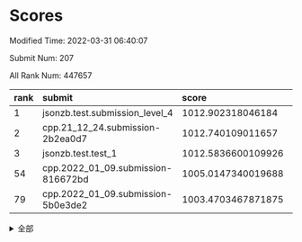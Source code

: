 # Scores

Modified Time: 2022-03-31 06:40:07

Submit Num: 207

All Rank Num: 447657

| rank |               submit               |       score        |       sigma        | pk_num |
| :--- | :--------------------------------- | :----------------- | :----------------- | :----- |
| 1    | jsonzb.test.submission_level_4     | 1012.902318046184  | 0.815344759532442  | 8654   |
| 2    | cpp.21_12_24.submission-2b2ea0d7   | 1012.740109011657  | 0.8016948874072446 | 8649   |
| 3    | jsonzb.test.test_1                 | 1012.5836600109926 | 0.7915162185288529 | 8652   |
| 54   | cpp.2022_01_09.submission-816672bd | 1005.0147340019688 | 0.7132904099142007 | 8649   |
| 79   | cpp.2022_01_09.submission-5b0e3de2 | 1003.4703467871875 | 0.7192128621606911 | 8651   |


<details>
<summary>全部</summary>

| rank |                 submit                 |       score        |       sigma        | pk_num |
| :--- | :------------------------------------- | :----------------- | :----------------- | :----- |
| 1    | jsonzb.test.submission_level_4         | 1012.902318046184  | 0.815344759532442  | 8654   |
| 2    | cpp.21_12_24.submission-2b2ea0d7       | 1012.740109011657  | 0.8016948874072446 | 8649   |
| 3    | jsonzb.test.test_1                     | 1012.5836600109926 | 0.7915162185288529 | 8652   |
| 4    | gobigger.level_3.submission_level_3_4  | 1011.5229563585925 | 0.7702889002175752 | 8647   |
| 5    | gobigger.level_3.submission_level_3_39 | 1011.4953710587876 | 0.7934690355742349 | 8651   |
| 6    | gobigger.level_3.submission_level_3_21 | 1011.2388402325707 | 0.7572881542549693 | 8647   |
| 7    | gobigger.level_3.submission_level_3_12 | 1011.1690201639426 | 0.7581578547849221 | 8647   |
| 8    | gobigger.level_3.submission_level_3_17 | 1011.0921208067307 | 0.7669949067032393 | 8649   |
| 9    | gobigger.level_3.submission_level_3_3  | 1011.0428088532458 | 0.7791254749685067 | 8654   |
| 10   | gobigger.level_3.submission_level_3_15 | 1011.0003690299945 | 0.764378209666985  | 8648   |
| 11   | gobigger.level_3.submission_level_3_23 | 1010.9465803926865 | 0.7626524554370674 | 8654   |
| 12   | gobigger.level_3.submission_level_3_19 | 1010.8988657335336 | 0.7677774814300641 | 8654   |
| 13   | gobigger.level_3.submission_level_3_0  | 1010.775456144335  | 0.7715687071149826 | 8658   |
| 14   | gobigger.level_3.submission_level_3_11 | 1010.6996288192253 | 0.7871959925005697 | 8651   |
| 15   | gobigger.level_3.submission_level_3_33 | 1010.6846519922286 | 0.7556857405591995 | 8643   |
| 16   | gobigger.level_3.submission_level_3_29 | 1010.6145444392675 | 0.747024787665706  | 8652   |
| 17   | gobigger.level_3.submission_level_3_5  | 1010.563262861779  | 0.7622304193289042 | 8649   |
| 18   | gobigger.level_3.submission_level_3_30 | 1010.5336360820612 | 0.7555333476678203 | 8649   |
| 19   | gobigger.level_3.submission_level_3_37 | 1010.5300935891083 | 0.7584116608864823 | 8651   |
| 20   | gobigger.level_3.submission_level_3_49 | 1010.4478337575163 | 0.7697509554313218 | 8653   |
| 21   | gobigger.level_3.submission_level_3_40 | 1010.4234321715422 | 0.7694022428792554 | 8647   |
| 22   | gobigger.level_3.submission_level_3_41 | 1010.2986410583144 | 0.752348872829481  | 8649   |
| 23   | gobigger.level_3.submission_level_3_43 | 1010.2761873061683 | 0.7802788285955643 | 8651   |
| 24   | gobigger.level_3.submission_level_3_27 | 1010.1537743659294 | 0.7549567722089932 | 8651   |
| 25   | gobigger.level_3.submission_level_3_47 | 1010.0742785528115 | 0.7680770028966167 | 8651   |
| 26   | gobigger.level_3.submission_level_3_18 | 1010.0321462188798 | 0.764396500941787  | 8650   |
| 27   | gobigger.level_3.submission_level_3_35 | 1009.939535034946  | 0.7422056184852839 | 8645   |
| 28   | gobigger.level_3.submission_level_3_9  | 1009.923172308708  | 0.7794185306349092 | 8650   |
| 29   | gobigger.level_3.submission_level_3_22 | 1009.9049786381042 | 0.7553590587716592 | 8647   |
| 30   | gobigger.level_3.submission_level_3_26 | 1009.8428020443062 | 0.7460185988024415 | 8653   |
| 31   | gobigger.level_3.submission_level_3_31 | 1009.8280406884345 | 0.7797922298608949 | 8650   |
| 32   | gobigger.level_3.submission_level_3_25 | 1009.8236779731653 | 0.7559113238343527 | 8646   |
| 33   | gobigger.level_3.submission_level_3_38 | 1009.7274455425096 | 0.7460421553227228 | 8646   |
| 34   | gobigger.level_3.submission_level_3_20 | 1009.6407107776773 | 0.7445883602655389 | 8654   |
| 35   | gobigger.level_3.submission_level_3_7  | 1009.6318026662258 | 0.7598692396356245 | 8648   |
| 36   | gobigger.level_3.submission_level_3_32 | 1009.5650489968766 | 0.7374668908129175 | 8655   |
| 37   | gobigger.level_3.submission_level_3_48 | 1009.5556176697944 | 0.7506889260241842 | 8649   |
| 38   | gobigger.level_3.submission_level_3_46 | 1009.5368848088647 | 0.7697681874816883 | 8652   |
| 39   | gobigger.level_3.submission_level_3_2  | 1009.530203410657  | 0.7418698292933739 | 8648   |
| 40   | gobigger.level_3.submission_level_3_42 | 1009.3701185400596 | 0.7555526632386267 | 8648   |
| 41   | gobigger.level_3.submission_level_3_6  | 1009.3282525914867 | 0.7568161574584642 | 8649   |
| 42   | gobigger.level_3.submission_level_3_36 | 1009.2848835624122 | 0.7458678215623682 | 8649   |
| 43   | gobigger.level_3.submission_level_3_10 | 1009.2383255492495 | 0.7443089225533347 | 8649   |
| 44   | gobigger.level_3.submission_level_3_28 | 1009.1923857603997 | 0.7544143224515274 | 8650   |
| 45   | gobigger.level_3.submission_level_3_45 | 1009.0528321307957 | 0.776356300465644  | 8653   |
| 46   | gobigger.level_3.submission_level_3_24 | 1009.0196990953647 | 0.7395293869620947 | 8650   |
| 47   | gobigger.level_3.submission_level_3_44 | 1008.8971356618938 | 0.7548989231190845 | 8651   |
| 48   | gobigger.level_3.submission_level_3_14 | 1008.8692285642504 | 0.7588095261694539 | 8652   |
| 49   | gobigger.level_3.submission_level_3_34 | 1008.8534456508725 | 0.7417251163521957 | 8651   |
| 50   | gobigger.level_3.submission_level_3_13 | 1008.8441693902814 | 0.7635775688961877 | 8649   |
| 51   | gobigger.level_3.submission_level_3_16 | 1008.8356839854074 | 0.7398887343868091 | 8647   |
| 52   | gobigger.level_3.submission_level_3_1  | 1008.5368545133313 | 0.7678911386434076 | 8648   |
| 53   | gobigger.level_3.submission_level_3_8  | 1008.3991815538163 | 0.7407427405511923 | 8646   |
| 54   | cpp.2022_01_09.submission-816672bd     | 1005.0147340019688 | 0.7132904099142007 | 8649   |
| 55   | gobigger.level_1.submission_level_1_27 | 1004.8457244476366 | 0.7300443408093329 | 8649   |
| 56   | gobigger.level_1.submission_level_1_36 | 1004.3842289425635 | 0.714907196909689  | 8656   |
| 57   | gobigger.level_1.submission_level_1_0  | 1004.2534305419564 | 0.7082366599747075 | 8652   |
| 58   | gobigger.level_1.submission_level_1_30 | 1004.1864555534477 | 0.723654881732843  | 8650   |
| 59   | gobigger.level_1.submission_level_1_31 | 1004.1818643758896 | 0.723367141676698  | 8654   |
| 60   | gobigger.level_1.submission_level_1_39 | 1004.143462877642  | 0.725616019020905  | 8650   |
| 61   | gobigger.level_1.submission_level_1_14 | 1004.0409806065483 | 0.7132811579183618 | 8654   |
| 62   | gobigger.level_1.submission_level_1_43 | 1003.9190012987257 | 0.7148915649596657 | 8652   |
| 63   | gobigger.level_1.submission_level_1_7  | 1003.9171604650747 | 0.7126440116507538 | 8650   |
| 64   | gobigger.level_1.submission_level_1_10 | 1003.8685406703158 | 0.72261780855028   | 8652   |
| 65   | gobigger.level_1.submission_level_1_8  | 1003.8609807997176 | 0.7182134336790592 | 8651   |
| 66   | gobigger.level_1.submission_level_1_33 | 1003.7606544437605 | 0.7215648308226696 | 8649   |
| 67   | gobigger.level_1.submission_level_1_19 | 1003.758849741986  | 0.7103602920222077 | 8650   |
| 68   | gobigger.level_1.submission_level_1_47 | 1003.7344369387238 | 0.7309245301103955 | 8650   |
| 69   | gobigger.level_1.submission_level_1_17 | 1003.728150577511  | 0.7215458717428024 | 8649   |
| 70   | gobigger.level_1.submission_level_1_24 | 1003.7226939790187 | 0.7191667132784636 | 8654   |
| 71   | gobigger.level_1.submission_level_1_13 | 1003.701105946731  | 0.7079398860804428 | 8651   |
| 72   | gobigger.level_1.submission_level_1_20 | 1003.6997225489761 | 0.7090240045877751 | 8650   |
| 73   | gobigger.level_1.submission_level_1_11 | 1003.6141781095544 | 0.7081650728898065 | 8644   |
| 74   | gobigger.level_1.submission_level_1_41 | 1003.6135452014241 | 0.7235983996768139 | 8654   |
| 75   | gobigger.level_1.submission_level_1_15 | 1003.6024591489398 | 0.7250869819401299 | 8648   |
| 76   | gobigger.level_1.submission_level_1_5  | 1003.5297402117843 | 0.7269813977071142 | 8650   |
| 77   | gobigger.level_1.submission_level_1_4  | 1003.4917778672495 | 0.7145899472863405 | 8650   |
| 78   | gobigger.level_1.submission_level_1_42 | 1003.474057774685  | 0.7211316022308218 | 8648   |
| 79   | cpp.2022_01_09.submission-5b0e3de2     | 1003.4703467871875 | 0.7192128621606911 | 8651   |
| 80   | gobigger.level_1.submission_level_1_26 | 1003.3864925684379 | 0.7109232928523166 | 8651   |
| 81   | gobigger.level_1.submission_level_1_12 | 1003.3676724031778 | 0.7202261023361893 | 8652   |
| 82   | gobigger.level_1.submission_level_1_9  | 1003.3570092614995 | 0.7179014369135065 | 8651   |
| 83   | gobigger.level_1.submission_level_1_48 | 1003.3138878073281 | 0.7245136681588318 | 8644   |
| 84   | gobigger.level_1.submission_level_1_16 | 1003.2819903046529 | 0.7194757503972863 | 8650   |
| 85   | gobigger.level_1.submission_level_1_32 | 1003.243981936394  | 0.7131559357111985 | 8651   |
| 86   | gobigger.level_1.submission_level_1_44 | 1003.2348187907834 | 0.7204245208649005 | 8651   |
| 87   | gobigger.level_1.submission_level_1_23 | 1003.1468298536034 | 0.7313076001515881 | 8647   |
| 88   | gobigger.level_1.submission_level_1_49 | 1003.0993254443596 | 0.7132531819514484 | 8650   |
| 89   | gobigger.level_1.submission_level_1_34 | 1003.0941051393236 | 0.7115187324132004 | 8652   |
| 90   | gobigger.level_1.submission_level_1_29 | 1003.0634012926852 | 0.722333785723163  | 8649   |
| 91   | gobigger.level_1.submission_level_1_18 | 1003.0485820188526 | 0.708625814347937  | 8654   |
| 92   | gobigger.level_1.submission_level_1_22 | 1003.0424812198103 | 0.7169197363470396 | 8651   |
| 93   | gobigger.level_1.submission_level_1_1  | 1002.9840381873296 | 0.7146862335753772 | 8651   |
| 94   | gobigger.level_1.submission_level_1_28 | 1002.9350647270539 | 0.7188276377818462 | 8651   |
| 95   | gobigger.level_1.submission_level_1_37 | 1002.7974451733973 | 0.7114390359435558 | 8653   |
| 96   | gobigger.level_1.submission_level_1_38 | 1002.7287748696317 | 0.7072474791667573 | 8644   |
| 97   | gobigger.level_1.submission_level_1_40 | 1002.6096918626795 | 0.710463421779294  | 8652   |
| 98   | gobigger.level_1.submission_level_1_2  | 1002.599113628368  | 0.7093822786700661 | 8649   |
| 99   | gobigger.level_1.submission_level_1_25 | 1002.5710080941151 | 0.7059929695892366 | 8651   |
| 100  | gobigger.level_1.submission_level_1_46 | 1002.533807745059  | 0.716599265215394  | 8654   |
| 101  | gobigger.level_1.submission_level_1_6  | 1002.5017799564687 | 0.7156089532232079 | 8651   |
| 102  | gobigger.level_1.submission_level_1_35 | 1002.4811544181937 | 0.712702440367218  | 8654   |
| 103  | gobigger.level_1.submission_level_1_3  | 1002.4787498381525 | 0.7077848298891973 | 8648   |
| 104  | gobigger.level_1.submission_level_1_21 | 1002.308811877438  | 0.7084612378375221 | 8652   |
| 105  | gobigger.level_1.submission_level_1_45 | 1000.5509024614038 | 0.7137874527150644 | 8651   |
| 106  | gobigger.random.submission_random_3    | 997.836443816989   | 0.7016742313872671 | 8655   |
| 107  | gobigger.random.submission_random_1    | 997.4426138267247  | 0.7234805930739838 | 8644   |
| 108  | gobigger.random.submission_random_42   | 996.9212700665503  | 0.707658700013908  | 8654   |
| 109  | gobigger.random.submission_random_12   | 996.8937110671507  | 0.7066708298616705 | 8647   |
| 110  | gobigger.random.submission_random_2    | 996.8714814767862  | 0.7024670912753214 | 8652   |
| 111  | gobigger.random.submission_random_30   | 996.8567726336169  | 0.7113287554682562 | 8648   |
| 112  | gobigger.random.submission_random_18   | 996.7889220355039  | 0.7100987036124934 | 8654   |
| 113  | gobigger.random.submission_random_28   | 996.7392064538047  | 0.705638428870336  | 8648   |
| 114  | gobigger.random.submission_random_41   | 996.6379269760746  | 0.6931584198666939 | 8652   |
| 115  | gobigger.random.submission_random_22   | 996.6274028221196  | 0.7080828970434081 | 8651   |
| 116  | gobigger.random.submission_random_47   | 996.5839429815345  | 0.7084407468406716 | 8657   |
| 117  | gobigger.random.submission_random_48   | 996.5705599331125  | 0.7021679074928329 | 8653   |
| 118  | gobigger.random.submission_random_37   | 996.5406431763649  | 0.7087220586426911 | 8654   |
| 119  | gobigger.random.submission_random_15   | 996.5342476707187  | 0.7079137117279436 | 8652   |
| 120  | gobigger.random.submission_random_9    | 996.4914875232685  | 0.7027788573829377 | 8655   |
| 121  | gobigger.random.submission_random_34   | 996.4135162333877  | 0.7100445715467105 | 8647   |
| 122  | gobigger.random.submission_random_44   | 996.3780783935324  | 0.7231940959356449 | 8650   |
| 123  | gobigger.random.submission_random_29   | 996.3432869487106  | 0.695055795020936  | 8650   |
| 124  | gobigger.random.submission_random_49   | 996.3372283405937  | 0.7163587393738666 | 8647   |
| 125  | gobigger.random.submission_random_25   | 996.2701445187157  | 0.7134671597998589 | 8648   |
| 126  | gobigger.random.submission_random_40   | 996.2511344692693  | 0.7076565965056408 | 8646   |
| 127  | gobigger.random.submission_random_20   | 996.1725636293545  | 0.6975656135577344 | 8653   |
| 128  | gobigger.random.submission_random_23   | 996.1694720162709  | 0.7117839248396463 | 8651   |
| 129  | gobigger.random.submission_random_4    | 996.1388826219107  | 0.7091956781878513 | 8645   |
| 130  | gobigger.random.submission_random_32   | 996.0984570816483  | 0.7045887100485406 | 8650   |
| 131  | gobigger.random.submission_random_35   | 996.0824876815466  | 0.7034420971964144 | 8653   |
| 132  | gobigger.random.submission_random_6    | 996.0492727144328  | 0.7274682502894378 | 8654   |
| 133  | gobigger.random.submission_random_39   | 995.9479834634194  | 0.717476726566977  | 8650   |
| 134  | gobigger.random.submission_random_36   | 995.813596063542   | 0.7100534020877349 | 8649   |
| 135  | gobigger.random.submission_random_27   | 995.787138835989   | 0.7037830376165014 | 8652   |
| 136  | gobigger.random.submission_random_10   | 995.7674289115901  | 0.7182855334121351 | 8656   |
| 137  | gobigger.random.submission_random_13   | 995.7621581278951  | 0.7069336769589599 | 8648   |
| 138  | gobigger.random.submission_random_31   | 995.7182497797462  | 0.7083853625419545 | 8650   |
| 139  | gobigger.random.submission_random_38   | 995.7027376789458  | 0.7169163460151804 | 8649   |
| 140  | gobigger.random.submission_random_7    | 995.6703255515818  | 0.7183557407535838 | 8650   |
| 141  | gobigger.random.submission_random_5    | 995.6401064262856  | 0.7197407559503055 | 8650   |
| 142  | gobigger.random.submission_random_43   | 995.6355391496635  | 0.7253001173231076 | 8646   |
| 143  | gobigger.random.submission_random_24   | 995.5799405177288  | 0.7051852036052839 | 8648   |
| 144  | gobigger.random.submission_random_45   | 995.5783709518984  | 0.7150437559934583 | 8650   |
| 145  | gobigger.random.submission_random_14   | 995.5521172322822  | 0.7229602142172231 | 8649   |
| 146  | gobigger.random.submission_random_46   | 995.3200059123202  | 0.7121982694485183 | 8644   |
| 147  | gobigger.random.submission_random_8    | 995.3064739569746  | 0.7174614178472551 | 8649   |
| 148  | gobigger.random.submission_random_19   | 995.2650051536214  | 0.7046504037095539 | 8649   |
| 149  | gobigger.random.submission_random_17   | 995.1734773067934  | 0.7235480765108769 | 8651   |
| 150  | gobigger.random.submission_random_0    | 995.1256880219757  | 0.7176233506137517 | 8649   |
| 151  | gobigger.random.submission_random_21   | 995.093848703232   | 0.7019217713982213 | 8642   |
| 152  | gobigger.random.submission_random_16   | 995.034822954371   | 0.7090017504001429 | 8654   |
| 153  | gobigger.random.submission_random_26   | 995.0245255750044  | 0.7049439815446048 | 8652   |
| 154  | gobigger.random.submission_random_33   | 995.0078643353927  | 0.7216169341000764 | 8656   |
| 155  | gobigger.random.submission_random_11   | 994.9926938182143  | 0.7175907198591669 | 8652   |
| 156  | gobigger.level_2.submission_level_2_14 | 994.0278727473835  | 0.7260860166142059 | 8643   |
| 157  | gobigger.level_2.submission_level_2_33 | 993.6760084972029  | 0.73959716310009   | 8651   |
| 158  | gobigger.level_2.submission_level_2_18 | 993.6708815213409  | 0.7489425543243808 | 8649   |
| 159  | gobigger.level_2.submission_level_2_22 | 993.6221773621942  | 0.7406547287414582 | 8650   |
| 160  | gobigger.level_2.submission_level_2_1  | 993.4171533026608  | 0.726439399810566  | 8653   |
| 161  | gobigger.level_2.submission_level_2_39 | 993.4012964488431  | 0.7367295941503266 | 8655   |
| 162  | gobigger.level_2.submission_level_2_20 | 993.1671935687311  | 0.7421650682705359 | 8650   |
| 163  | gobigger.level_2.submission_level_2_44 | 993.093749749852   | 0.7369073506400939 | 8651   |
| 164  | gobigger.level_2.submission_level_2_16 | 993.0742466503341  | 0.7352843425312438 | 8649   |
| 165  | gobigger.level_2.submission_level_2_30 | 993.0689687950011  | 0.7328603030310056 | 8655   |
| 166  | gobigger.level_2.submission_level_2_4  | 992.8701311886811  | 0.7285358449699367 | 8646   |
| 167  | gobigger.level_2.submission_level_2_19 | 992.7332988401298  | 0.7513391156144511 | 8649   |
| 168  | gobigger.level_2.submission_level_2_24 | 992.6555059015675  | 0.7260464406435952 | 8654   |
| 169  | gobigger.level_2.submission_level_2_42 | 992.6285402000531  | 0.7437093329428038 | 8651   |
| 170  | gobigger.level_2.submission_level_2_47 | 992.554877850981   | 0.7355609538515194 | 8656   |
| 171  | gobigger.level_2.submission_level_2_40 | 992.5414912889794  | 0.7390325738110244 | 8652   |
| 172  | gobigger.level_2.submission_level_2_12 | 992.5381472868535  | 0.7550435453680854 | 8648   |
| 173  | gobigger.level_2.submission_level_2_29 | 992.4915225396592  | 0.7387376890535422 | 8652   |
| 174  | gobigger.level_2.submission_level_2_6  | 992.3986494183016  | 0.7378195820346315 | 8654   |
| 175  | gobigger.level_2.submission_level_2_17 | 992.3294530085641  | 0.7346302196301884 | 8650   |
| 176  | gobigger.level_2.submission_level_2_34 | 992.2094736469141  | 0.7385259560353123 | 8650   |
| 177  | gobigger.level_2.submission_level_2_8  | 992.1115865616256  | 0.7357528174248168 | 8653   |
| 178  | gobigger.level_2.submission_level_2_21 | 992.0481219259876  | 0.7457613903669672 | 8652   |
| 179  | gobigger.level_2.submission_level_2_28 | 991.97641909379    | 0.7384695532862894 | 8648   |
| 180  | gobigger.level_2.submission_level_2_15 | 991.947769852053   | 0.7401535159533282 | 8653   |
| 181  | gobigger.level_2.submission_level_2_32 | 991.8659278127062  | 0.7545509888133511 | 8647   |
| 182  | gobigger.level_2.submission_level_2_43 | 991.8434411989124  | 0.7571378825555048 | 8649   |
| 183  | gobigger.level_2.submission_level_2_11 | 991.7943783090487  | 0.7582914294995989 | 8649   |
| 184  | gobigger.level_2.submission_level_2_2  | 991.7465607283119  | 0.7601935027345171 | 8649   |
| 185  | gobigger.level_2.submission_level_2_49 | 991.7337432489192  | 0.7557236882439013 | 8651   |
| 186  | gobigger.level_2.submission_level_2_23 | 991.7030777649258  | 0.755484943282991  | 8645   |
| 187  | gobigger.level_2.submission_level_2_13 | 991.6571522594     | 0.7558030412027681 | 8651   |
| 188  | gobigger.level_2.submission_level_2_5  | 991.6506952626884  | 0.7543560261261376 | 8657   |
| 189  | gobigger.level_2.submission_level_2_31 | 991.6312437242125  | 0.7543335543406672 | 8649   |
| 190  | gobigger.level_2.submission_level_2_25 | 991.5446394891974  | 0.760120571691772  | 8652   |
| 191  | gobigger.level_2.submission_level_2_10 | 991.5112654479526  | 0.7685166726929217 | 8645   |
| 192  | gobigger.level_2.submission_level_2_45 | 991.5023461885218  | 0.750127627437801  | 8649   |
| 193  | gobigger.level_2.submission_level_2_9  | 991.4870046120496  | 0.7420245590928891 | 8649   |
| 194  | gobigger.level_2.submission_level_2_26 | 991.446589731949   | 0.7500590642856094 | 8654   |
| 195  | gobigger.level_2.submission_level_2_3  | 991.4449942042569  | 0.7397334999469987 | 8654   |
| 196  | gobigger.level_2.submission_level_2_38 | 991.207223560962   | 0.748744450430113  | 8651   |
| 197  | gobigger.level_2.submission_level_2_0  | 991.0980243357271  | 0.7428513180003105 | 8654   |
| 198  | gobigger.level_2.submission_level_2_35 | 991.086202258677   | 0.7701059100649255 | 8653   |
| 199  | gobigger.level_2.submission_level_2_37 | 991.0617159267903  | 0.7357817490959419 | 8649   |
| 200  | gobigger.level_2.submission_level_2_7  | 991.0529972345529  | 0.7450402993713587 | 8651   |
| 201  | gobigger.level_2.submission_level_2_36 | 990.9552662596031  | 0.7638583528294712 | 8650   |
| 202  | gobigger.level_2.submission_level_2_27 | 990.8525209357271  | 0.7600606072033187 | 8653   |
| 203  | gobigger.level_2.submission_level_2_48 | 990.7977393914946  | 0.7539721516702911 | 8655   |
| 204  | gobigger.level_2.submission_level_2_41 | 990.7356326963153  | 0.7502758161817411 | 8654   |
| 205  | gobigger.level_2.submission_level_2_46 | 990.702807455042   | 0.7432958887240767 | 8652   |
| 206  | gobigger.none.submission_none_0        | 979.0067740859663  | 1.2642894405084    | 8649   |
| 207  | gobigger.none.submission_none_1        | 976.1800720484946  | 1.465371576649957  | 8644   |

</details>